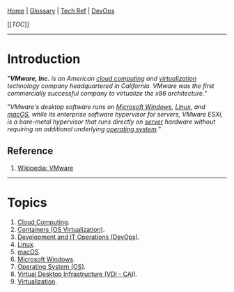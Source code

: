 [Home](/Slalom-LLC/Slalom-Consulting) | [Glossary](/Glossary) | [Tech Ref](/Tech-Ref) | [DevOps](/Tech-Ref/Software-Development/DevOps-\(Development-and-IT-Operations\))

[[_TOC_]]

---
# Introduction
"_***VMware, Inc.*** is an American [cloud computing](/Tech-Ref/Software-Development/Cloud-Computing) and [virtualization](/Tech-Ref/Virtualization) technology company headquartered in California. VMware was the first commercially successful company to virtualize the x86 architecture._"

"_VMware's desktop software runs on [Microsoft Windows](/Tech-Ref/Microsoft/Microsoft-Windows), [Linux](/Tech-Ref/Linux), and [macOS](/Tech-Ref/Apple-Inc/Mac-\(Macintosh\)/macOS), while its enterprise software hypervisor for servers, VMware ESXi, is a bare-metal hypervisor that runs directly on [server](/Tech-Ref/Networking/Host) hardware without requiring an additional underlying [operating system](/Tech-Ref/OS-\(Operating-System\))._"

## Reference
1. [Wikipedia: VMware](https://en.wikipedia.org/wiki/VMware)

---
# Topics
1. [Cloud Computing](/Tech-Ref/Software-Development/Cloud-Computing).
1. [Containers (OS Virtualization)](/Tech-Ref/Virtualization/Containers-\(OS-Virtualization\)).
1. [Development and IT Operations (DevOps)](/Tech-Ref/Software-Development/DevOps-\(Development-and-IT-Operations\)).
1. [Linux](/Tech-Ref/Linux). 
1. [macOS](/Tech-Ref/Apple-Inc/Mac-\(Macintosh\)/macOS).
1. [Microsoft Windows](/Tech-Ref/Microsoft/Microsoft-Windows).
1. [Operating System (OS)](/Tech-Ref/OS-\(Operating-System\)).
1. [Virtual Desktop Infrastructure (VDI - CAI)](/Clients/CAI-\(Cox-Automotive-Inc\)/Infrastructure-\(CAI\)/Systems-and-Services-\(CAI\)/Virtual-Desktop-Infrastructure-\(VDI-%2D-CAI\)).
1. [Virtualization](/Tech-Ref/Virtualization).
